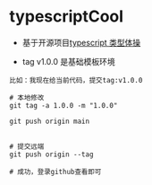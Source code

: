 # typescriptCool

- 基于开源项目[typescript 类型体操](https://github.com/type-challenges/type-challenges/blob/main/README.zh-CN.md)

- tag v1.0.0 是基础模板环境

```
比如：我现在给当前代码，提交tag:v1.0.0

# 本地修改
git tag -a 1.0.0 -m "1.0.0"

git push origin main


# 提交远端
git push origin --tag

# 成功，登录github查看即可

```
